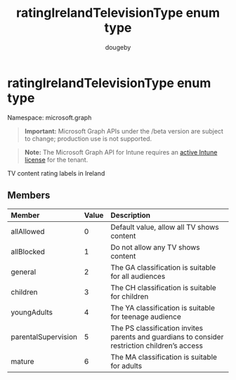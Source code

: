 ﻿---
title: "ratingIrelandTelevisionType enum type"
description: "TV content rating labels in Ireland"
author: "dougeby"
localization_priority: Normal
ms.prod: "intune"
doc_type: enumPageType
---

# ratingIrelandTelevisionType enum type

Namespace: microsoft.graph

> **Important:** Microsoft Graph APIs under the /beta version are subject to change; production use is not supported.

> **Note:** The Microsoft Graph API for Intune requires an [active Intune license](https://go.microsoft.com/fwlink/?linkid=839381) for the tenant.

TV content rating labels in Ireland

## Members

| Member              | Value | Description                                                                                   |
| :------------------ | :---- | :-------------------------------------------------------------------------------------------- |
| allAllowed          | 0     | Default value, allow all TV shows content                                                     |
| allBlocked          | 1     | Do not allow any TV shows content                                                             |
| general             | 2     | The GA classification is suitable for all audiences                                           |
| children            | 3     | The CH classification is suitable for children                                                |
| youngAdults         | 4     | The YA classification is suitable for teenage audience                                        |
| parentalSupervision | 5     | The PS classification invites parents and guardians to consider restriction children’s access |
| mature              | 6     | The MA classification is suitable for adults                                                  |
